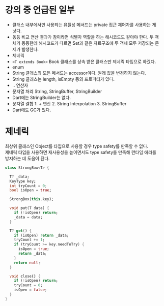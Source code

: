# 강의 중 언급된 일부
- 클래스 내부에서만 사용되는 유틸성 메서드는 private 접근 제어자를 사용하는 게 낫다.
- 동등 비교 연산 결과가 참이라면 식별자 역할을 하는 해시코드도 같아야 한다. 두 객체가 동등한데 해시코드가 다르면 Set과 같은 자료구조에 두 객체 모두 저장되는 문제가 발생한다.
- 제네릭
- `<T extends Book>` Book 클래스를 상속 받은 클래스만 제네릭 타입으로 하겠다.
- enum
- String 클래스의 모든 메서드는 accessor이다. 원래 값을 변경하지 않는다.
- String 클래스는 length, isEmpty 등의 프로퍼티가 있다.
- .. 연산자
- 문자열 처리 String, StringBuffer, StringBuilder
- Dart에는 StringBuilder는 없다.
- 문자열 결합 1. + 연산 2. String Interpolation 3. StringBuffer
- Dart에도 GC가 있다.

# 제네릭
최상위 클래스인 Object를 타입으로 사용할 경우 type safety를 만족할 수 없다.  
제네릭 타입을 사용하면 재사용성을 높이면서도 type safety를 만족해 런타임 에러를 방지하는 데 도움이 된다.  

```dart
class StrongBox<T> {

  T? _data;
  KeyType key;
  int tryCount = 0;
  bool isOpen = true;

  StrongBox(this.key);

  void put(T data) {
    if (!isOpen) return;
    _data = data;
  }

  T? get() {
    if (isOpen) return _data;
    tryCount += 1;
    if (tryCount >= key.needToTry) {
      isOpen = true;
      return _data;
    }
    return null;
  }

  void close() {
    if (!isOpen) return;
    tryCount = 0;
    isOpen = false;
  }
}
```
